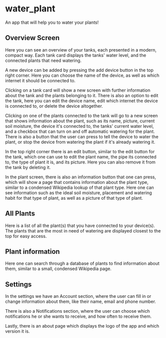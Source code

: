 # water_plant

An app that will help you to water your plants!

## Overview Screen
Here you can see an overview of your tanks, each presented in a modern, compact way. Each tank card displays the tanks' water level, and the connected plants that need watering. 

[comment]: # (Overview picture.)

A new device can be added by pressing the add device button in the top right corner. Here you can choose the name of the device, as well as which internet it should be connected to.

[comment]: # (Gif showing a tank being added.)

Clicking on a tank card will show a new screen with further information about the tank and the plants belonging to it. There is also an option to edit the tank, here you can edit the device name, edit which internet the device is connected to, or delete the device altogether.

[comment]: # (Tank overview - go into edit and change the name and internet and then save. Then delete the tank.)

Clicking on one of the plants connected to the tank will go to a new screen that shows information about the plant, such as its name, picture, current soil moisture, the device it's connected to, the tanks' current water level, and a checkbox that can turn on and off automatic watering for the plant. There is also a button that the user can press to tell the device to water the plant, or stop the device from watering the plant if it's already watering it.

[comment]: # (Gif showing plant actions page. Show watering of the plant and use checkbox.)

In the top right corner there is an edit button, similar to the edit button for the tank, which one can use to edit the plant name, the pipe its connected to, the type of plant it is, and its picture. Here you can also remove it from the tank by deleting it.

[comment]: # (Gif of going into edit plant. Change name, show tank pipes available, show plant types and save. Then delete the plant from the tank.)

In the plant screen, there is also an information button that one can press, which will show a page that contains information about the plant type, similar to a condensed Wikipedia lookup of that plant type. Here one can see information such as the ideal soil moisture, placement and watering habit for that type of plant, as well as a picture of that type of plant.

[comment]: # (Gif, going from plant actions screen to plant information.)

## All Plants
Here is a list of all the plant(s) that you have connected to your device(s). The plants that are the most in need of watering are displayed closest to the top for easy access.

[comment]: # (Show gif of scrolling through all the plants. Click on one of the plants to show where it goes.)

## Plant information
Here one can search through a database of plants to find information about them, similar to a small, condensed Wikipedia page.

[comment]: # (Show gif using the search function.)

## Settings
In the settings we have an Account section, where the user can fill in or change information about them, like their name, email and phone number.

[comment]: # (Gif, going into Account and filling out the fields there.)

There is also a Notifications section, where the user can choose which notifications he or she wants to receive, and how often to receive them.

[comment]: # (Gif going into notifications, using some of the switches there etc.)

Lastly, there is an about page which displays the logo of the app and which version it is.

[comment]: # (Gif going into About.)